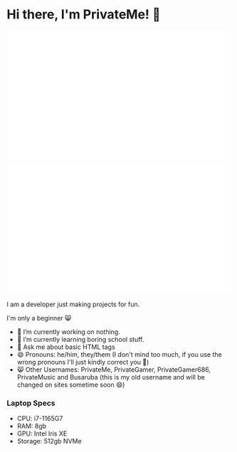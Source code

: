 # Hi there, I'm PrivateMe! 👋

![](https://raw.githubusercontent.com/privatedev11/github-stats/0fa4dcd506dab1dd636bfbef8eab955c398d4628/generated/overview.svg#gh-dark-mode-only)
![](https://raw.githubusercontent.com/privatedev11/github-stats/0fa4dcd506dab1dd636bfbef8eab955c398d4628/generated/languages.svg#gh-dark-mode-only)

I am a developer just making projects for fun.

I'm only a beginner 😸

- 🔭 I’m currently working on nothing.
- 🌱 I’m currently learning boring school stuff.
- 💬 Ask me about basic HTML tags
- 😄 Pronouns: he/him, they/them (I don't mind too much, if you use the wrong pronouns I'll just kindly correct you 🙂)
- 😸 Other Usernames: PrivateMe, PrivateGamer, PrivateGamer686, PrivateMusic and Busaruba (this is my old username and will be changed on sites sometime soon 😄)


### Laptop Specs
- CPU: i7-1165G7
- RAM: 8gb
- GPU: Intel Iris XE
- Storage: 512gb NVMe

